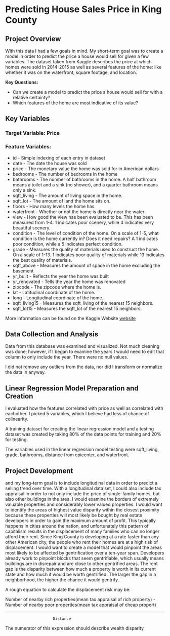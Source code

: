 


# Predicting House Sales Price in King County


## Project Overview

With this data I had a few goals in mind. My short-term goal was to create a model in order to predict the price a house would sell for given a few variables. The dataset taken from Kaggle describes the price at which homes were sold in 2014-2015 as well as several features of the home: like whether it was on the waterfront, square footage, and location. 

<b> Key Questions: </b>
- Can we create a model to predict the price a house would sell for with a relative certainty?
- Which features of the home are most indicative of its value?

## Key Variables
### Target Variable: Price
### Feature Variables:
- id - Simple indexing of each entry in dataset
- date - The date the house was sold
- price - The monetary value the home was sold for in American dollars
- bedrooms - The number of bedrooms in the home
- bathrooms - The number of bathrooms in the home. A half bathroom means a toilet and a sink (no shower), and a quarter bathroom means only a sink.
- sqft_living - The amount of living space in the home.
- sqft_lot - The amount of land the home sits on.
- floors - How many levels the home has. 
- waterfront - Whether or not the home is directly near the water
- view - How good the view has been evaluated to be. This has been measured from 1-4. 1 indicates poor scenery, while 4 indicates very beautiful scenery.
- condition - The level of condition of the home. On a scale of 1-5, what condition is the home currently in? Does it need repairs? A 1 indicates poor condition, while a 5 indicates perfect condition. 
- grade - Measures the quality of materials used to construct the home. On a scale of 1-13. 1 indicates poor quality of materials while 13 indicates the best quality of materials. 
- sqft_above - Measures the amount of space in the home excluding the basement
- yr_built - Reflects the year the home was built
- yr_renovated - Tells the year the home was renovated
- zipcode - The zipcode where the home is.
- lat - Latitudinal coordinate of the home.
- long - Longitudinal coordinate of the home.
- sqft_living15 - Measures the sqft_living of the nearest 15 neighbors.
- sqft_lot15 - Measures the sqft_lot of the nearest 15 neighbors. 

More information can be found on the Kaggle Website <a
href=https://www.kaggle.com/harlfoxem/housesalesprediction>website</a>

## Data Collection and Analysis

Data from this database was examined and visualized. Not much cleaning was done; however, if I began to examine the years I would need to edit that column to only include the year. There were no null values. 

I did not remove any outliers from the data, nor did I transform or normalize the data in anyway. 

## Linear Regression Model Preparation and Creation

I evaluated how the features correlated with price as well as correlated with eachother. I picked 5 variables, which I believe had less of chance of colinearity. 

A training dataset for creating the linear regression model and a testing dataset was created by taking 80% of the data points for training and 20% for testing. 

The variables used in the linear regression model testing were sqft_living, grade, bathrooms, distance from epicenter, and waterfront. 










## Project Development
and my long-term goal is to include longitudinal data in order to predict a selling trend over time. With a longitudinal data set, I could also include tax appraisal in order to not only include the price of single-family homes, but also other buildings in the area. I would examine the borders of extremely valuable properties and considerably lower valued properties. I would want to identify the areas of highest value disparity within the closest proximity because these properties will most likely be bought by real estate developers in order to gain the maximum amount of profit. This typically happens in cities around the nation, and unfortunately this pattern of capitalism results in the displacement of many families who can no longer afford their rent. Since King County is developing at a rate faster than any other American city, the people who rent their homes are at a high risk of displacement. I would want to create a model that would pinpoint the areas most likely to be affected by gentrification over a ten-year span. Developers already work to pinpoint blocks that seem gentrifiable, which usually means buildings are in disrepair and are close to other gentrified areas. The rent gap is the disparity between how much a property is worth in its current state and how much it would be worth gentrified. The larger the gap in a neighborhood, the higher the chance it would gentrify. 

A rough equation to calculate the displacement risk may be:

 Number of nearby rich properties(mean tax appraisal of rich property) - Number of nearby poor properties(mean tax appraisal of cheap propert) 
 __________________________________________________________________
                         Distance
                         
The numerator of this expression should describe wealth disparity
 
 
 
